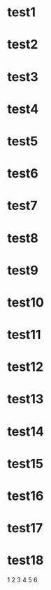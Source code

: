 # test1
# test2
# test3
# test4
# test5
# test6
# test7
# test8
# test9
# test10
# test11
# test12
# test13
# test14
# test15
# test16
# test17
# test18
1
2
3
4
5
6
